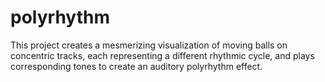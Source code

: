 # polyrhythm
This project creates a mesmerizing visualization of moving balls on concentric tracks, each representing a different rhythmic cycle, and plays corresponding tones to create an auditory polyrhythm effect.
